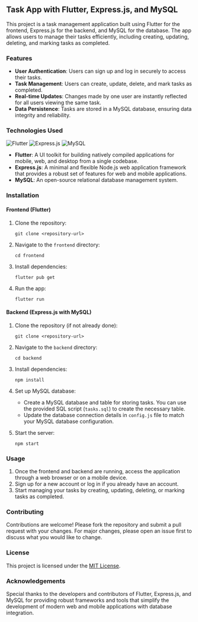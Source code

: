 ## Task App with Flutter, Express.js, and MySQL

This project is a task management application built using Flutter for the frontend, Express.js for the backend, and MySQL for the database. The app allows users to manage their tasks efficiently, including creating, updating, deleting, and marking tasks as completed.

### Features

- **User Authentication**: Users can sign up and log in securely to access their tasks.
- **Task Management**: Users can create, update, delete, and mark tasks as completed.
- **Real-time Updates**: Changes made by one user are instantly reflected for all users viewing the same task.
- **Data Persistence**: Tasks are stored in a MySQL database, ensuring data integrity and reliability.

### Technologies Used

![Flutter](https://upload.wikimedia.org/wikipedia/commons/1/17/Google-flutter-logo.png) ![Express.js](https://upload.wikimedia.org/wikipedia/commons/6/64/Expressjs.png) ![MySQL](https://upload.wikimedia.org/wikipedia/en/thumb/6/62/MySQL.svg/1920px-MySQL.svg.png)

- **Flutter**: A UI toolkit for building natively compiled applications for mobile, web, and desktop from a single codebase.
- **Express.js**: A minimal and flexible Node.js web application framework that provides a robust set of features for web and mobile applications.
- **MySQL**: An open-source relational database management system.

### Installation

#### Frontend (Flutter)

1. Clone the repository:

   ```
   git clone <repository-url>
   ```

2. Navigate to the `frontend` directory:

   ```
   cd frontend
   ```

3. Install dependencies:

   ```
   flutter pub get
   ```

4. Run the app:

   ```
   flutter run
   ```

#### Backend (Express.js with MySQL)

1. Clone the repository (if not already done):

   ```
   git clone <repository-url>
   ```

2. Navigate to the `backend` directory:

   ```
   cd backend
   ```

3. Install dependencies:

   ```
   npm install
   ```

4. Set up MySQL database:
   - Create a MySQL database and table for storing tasks. You can use the provided SQL script (`tasks.sql`) to create the necessary table.
   - Update the database connection details in `config.js` file to match your MySQL database configuration.

5. Start the server:

   ```
   npm start
   ```

### Usage

1. Once the frontend and backend are running, access the application through a web browser or on a mobile device.
2. Sign up for a new account or log in if you already have an account.
3. Start managing your tasks by creating, updating, deleting, or marking tasks as completed.

### Contributing

Contributions are welcome! Please fork the repository and submit a pull request with your changes. For major changes, please open an issue first to discuss what you would like to change.

### License

This project is licensed under the [MIT License](LICENSE).

### Acknowledgements

Special thanks to the developers and contributors of Flutter, Express.js, and MySQL for providing robust frameworks and tools that simplify the development of modern web and mobile applications with database integration.
